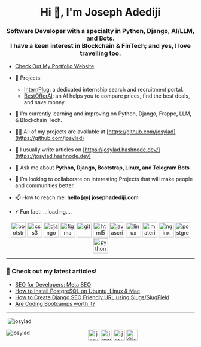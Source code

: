 <h1 align="center">Hi 👋, I'm Joseph Adediji </h1>
<h3 align="center">Software Developer with a specialty in Python, Django, AI/LLM, and Bots. <br/> I have a keen interest in Blockchain & FinTech; and yes, I love travelling too.</h3>

- [Check Out My Portfolio Website](https://www.josephadediji.com). 

- 🔭 Projects:
    - [InternPlug](https://www.internplug.com): a dedicated internship search and recruitment portal.
    - [BestOfferAI](https://www.bestofferai.com): an AI helps you to compare prices, find the best deals, and save money.
- 🌱 I’m currently learning and improving on Python, Django, Frappe, LLM, & Blockchain Tech. 
- 👨‍💻 All of my projects are available at [https://github.com/josylad](https://github.com/josylad)
- 📝 I usually write articles on [https://josylad.hashnode.dev/](https://josylad.hashnode.dev) 
- 💬 Ask me about **Python, Django, Bootstrap, Linux, and Telegram Bots**
- 👯 I’m looking to collaborate on Interesting Projects that will make people and communities better. 
- 📫 How to reach me: **hello [@] josephadediji.com**
- ⚡ Fun fact: ...loading....

<p align="center"><img src="https://devicons.github.io/devicon/devicon.git/icons/bootstrap/bootstrap-plain.svg" alt="bootstrap" width="40" height="40"/> <img src="https://devicons.github.io/devicon/devicon.git/icons/css3/css3-original-wordmark.svg" alt="css3" width="40" height="40"/> <img src="https://devicons.github.io/devicon/devicon.git/icons/django/django-original.svg" alt="django" width="40" height="40"/> <img src="https://www.vectorlogo.zone/logos/figma/figma-icon.svg" alt="figma" width="40" height="40"/> <img src="https://www.vectorlogo.zone/logos/git-scm/git-scm-icon.svg" alt="git" width="40" height="40"/> <img src="https://devicons.github.io/devicon/devicon.git/icons/html5/html5-original-wordmark.svg" alt="html5" width="40" height="40"/> <img src="https://devicons.github.io/devicon/devicon.git/icons/javascript/javascript-original.svg" alt="javascript" width="40" height="40"/> <img src="https://devicons.github.io/devicon/devicon.git/icons/linux/linux-original.svg" alt="linux" width="40" height="40"/> <img src="https://raw.githubusercontent.com/prplx/svg-logos/5585531d45d294869c4eaab4d7cf2e9c167710a9/svg/materialize.svg" alt="materialize" width="40" height="40"/> <img src="https://devicons.github.io/devicon/devicon.git/icons/nginx/nginx-original.svg" alt="nginx" width="40" height="40"/> <img src="https://devicons.github.io/devicon/devicon.git/icons/postgresql/postgresql-original-wordmark.svg" alt="postgresql" width="40" height="40"/> <img src="https://devicons.github.io/devicon/devicon.git/icons/python/python-original.svg" alt="python" width="40" height="40"/></p>


------

### 📝 Check out my latest articles!
<!-- BLOG-POST-LIST:START -->
- [SEO for Developers: Meta SEO](https://josylad.hashnode.dev/seo-for-developers-meta-seo)
- [How to Install PostgreSQL on Ubuntu, Linux & Mac](https://josylad.hashnode.dev/how-to-install-postgresql-on-ubuntu-linux-mac)
- [How to Create Django SEO Friendly URL using Slugs/SlugField](https://josylad.hashnode.dev/how-to-create-django-seo-friendly-url-using-slugsslugfield)
- [Are Coding Bootcamps worth it?](https://josylad.hashnode.dev/are-coding-bootcamps-worth-it)
<!-- BLOG-POST-LIST:END -->

------

<p>&nbsp;<img align="center" src="https://github-readme-stats.vercel.app/api?username=josylad&show_icons=true" alt="josylad" /></p> 

<p><img align="left" src="https://github-readme-stats.vercel.app/api/top-langs/?username=josylad&layout=compact&hide=html" alt="josylad" /></p>


<p align="center">
<a href="https://dev.to/josylad" target="blank"><img align="center" src="https://cdn.jsdelivr.net/npm/simple-icons@3.0.1/icons/dev-dot-to.svg" alt="josylad" height="30" width="30" /></a>
<a href="https://twitter.com/josylad" target="blank"><img align="center" src="https://cdn.jsdelivr.net/npm/simple-icons@3.0.1/icons/twitter.svg" alt="josylad" height="30" width="30" /></a>
<a href="https://linkedin.com/in/josylad" target="blank"><img align="center" src="https://cdn.jsdelivr.net/npm/simple-icons@3.0.1/icons/linkedin.svg" alt="josylad" height="30" width="30" /></a>
<a href="https://josylad.hashnode.dev/" target="blank"><img align="center" src="https://cdn.jsdelivr.net/npm/simple-icons@3.0.1/icons/medium.svg" alt="@josylad" height="30" width="30" /></a>
</p>
<!--
**josylad/Josylad** is a ✨ _special_ ✨ repository because its `README.md` (this file) appears on your GitHub profile.

Here are some ideas to get you started:

- 🔭 I’m currently working on ...
- 🌱 I’m currently learning ...
- 👯 I’m looking to collaborate on ...
- 🤔 I’m looking for help with ...
- 💬 Ask me about ...
- 📫 How to reach me: ...
- 😄 Pronouns: ...
- ⚡ Fun fact: ...
-->

